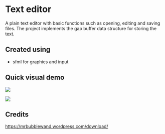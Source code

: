 # Text editor

A plain text editor with basic functions such as opening, editing and saving files. The project implements the gap buffer data structure for storing the text.

## Created using

* sfml for graphics and input

## Quick visual demo

![](https://i.imgur.com/cmrC6II.gif)

![](https://i.imgur.com/hcSSC2W.gif)


## Credits

https://mrbubblewand.wordpress.com/download/

